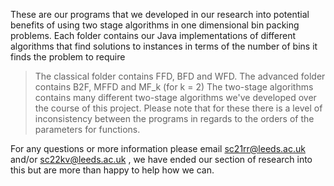 These are our programs that we developed in our research into potential benefits of using two stage algorithms in one dimensional bin packing problems. Each folder contains our Java implementations of different algorithms that find solutions to instances in terms of the number of bins it finds the problem to require
> The classical folder contains FFD, BFD and WFD.
> The advanced folder contains B2F, MFFD and MF_k (for k = 2)
> The two-stage algorithms contains many different two-stage algorithms we've developed over the course of this project. Please note that for these there is a level of inconsistency between the programs in regards to the orders of the parameters for functions.

For any questions or more information please email sc21rr@leeds.ac.uk and/or sc22kv@leeds.ac.uk , we have ended our section of research into this but are more than happy to help how we can.
